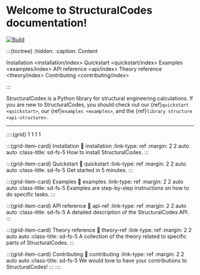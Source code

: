 # Welcome to StructuralCodes documentation!

[![Build](https://github.com/fib-international/structuralcodes/actions/workflows/build.yaml/badge.svg)](https://github.com/fib-international/structuralcodes/actions/workflows/build.yaml)

:::{toctree}
:hidden:
:caption: Content

Installation <installation/index>
Quickstart <quickstart/index>
Examples <examples/index>
API reference <api/index>
Theory reference <theory/index>
Contributing <contributing/index>

:::

StructuralCodes is a Python library for structural engineering calculations. If you are new to StructuralCodes, you should check out our {ref}`quickstart <quickstart>`, our {ref}`examples <examples>`, and the {ref}`library structure <api-structure>`.

<hr>

::::{grid} 1 1 1 1

:::{grid-item-card} Installation
:link: installation
:link-type: ref
:margin: 2 2 auto auto
:class-title: sd-fs-5
How to install StructuralCodes.
:::

:::{grid-item-card} Quickstart
:link: quickstart
:link-type: ref
:margin: 2 2 auto auto
:class-title: sd-fs-5
Get started in 5 minutes.
:::

:::{grid-item-card} Examples
:link: examples
:link-type: ref
:margin: 2 2 auto auto
:class-title: sd-fs-5
Examples are step-by-step instructions on how to do specific tasks.
:::

:::{grid-item-card} API reference
:link: api-ref
:link-type: ref
:margin: 2 2 auto auto
:class-title: sd-fs-5
A detailed description of the StructuralCodes API.
:::

:::{grid-item-card} Theory reference
:link: theory-ref
:link-type: ref
:margin: 2 2 auto auto
:class-title: sd-fs-5
A collection of the theory related to specific parts of StructuralCodes.
:::

:::{grid-item-card} Contributing
:link: contributing
:link-type: ref
:margin: 2 2 auto auto
:class-title: sd-fs-5
We would love to have your contributions to StructuralCodes!
:::
::::